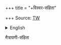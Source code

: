 +++
title = "+विस्वर-संहिता"

+++
Source: [TW](https://archive.org/details/maitrayanisamhit015004mbp/page/n585/mode/1up)
<details><summary>English</summary>


Maitrayani-Samhita, plain text  
  
  
  
Maitrayani-Samhita  
  
  
Based on Schroeder, Leopold von: Maitrāyaṇī Saṃhitā. Die Saṃhitā der Maitrāyaṇīya-Śākhā. Leipzig : 1881-1886  
Repr. Wiesbaden : 1970-1972   
  
Input by Thesaurus Indogermanischer Text- und Sprachmaterialien (TITUS)  
[GRETIL-Version vom 01.12.2016]  
  
  
LICENSE  
This file is based on the text available at:  
http://titus.uni-frankfurt.de/texte/etcs/ind/aind/ved/yvs/ms/ms.htm  
  
Electronically prepared by Makoto Fushimi, Osaka, 2015;  
  
STRUCTURE OF REFERENCES  
MS_n,nn.nn =  Maitrāyaṇī-Saṃhitā_Kāṇḍa,Prapāṭhaka.Anuvāka  
  

</details>




    
मैत्रायणी-संहिता  
    
  
